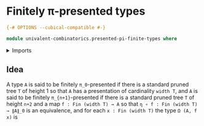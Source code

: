 # Finitely π-presented types

```agda
{-# OPTIONS --cubical-compatible #-}

module univalent-combinatorics.presented-pi-finite-types where
```

<details><summary>Imports</summary>

```agda

```

</details>

## Idea

A type `A` is said to be finitely `π_0`-presented if there is a standard pruned
tree `T` of height 1 so that `A` has a presentation of cardinality `width T`,
and `A` is said to be finitely `π_{n+1}`-presented if there is a standard pruned
tree `T` of height `n+2` and a map `f : Fin (width T) → A` so that
`η ∘ f : Fin (width T) → ∥A∥_0` is an equivalence, and for each
`x : Fin (width T)` the type `Ω (A, f x)` is
